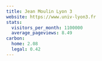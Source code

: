 ```yaml
---
title: Jean Moulin Lyon 3
website: https://www.univ-lyon3.fr
stats:
  visitors_per_month: 1100000
  average_pageviews: 8.49
carbon:
  home: 2.08
  legal: 0.42
---
```

